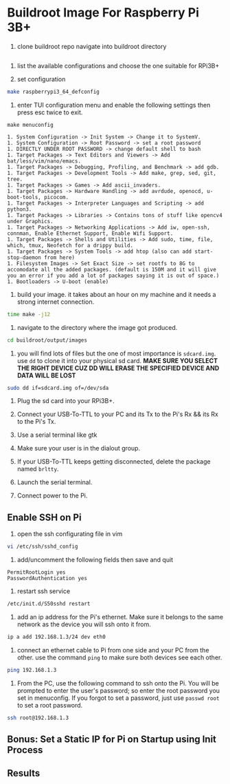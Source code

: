 # Buildroot Image For Raspberry Pi 3B+

1. clone buildroot repo navigate into buildroot directory
```bash

```

1. list the available configurations and choose the one suitable for RPi3B+

1. set configuration
```bash
make raspberrypi3_64_defconfig
```

1. enter TUI configuration menu and enable the following settings then press esc twice to exit.
```
make menuconfig
```
    1. System Configuration -> Init System -> Change it to SystemV.
    1. System Configuration -> Root Password -> set a root password
    1. DIRECTLY UNDER ROOT PASSWORD -> change default shell to bash
    1. Target Packages -> Text Editors and Viewers -> Add bat/less/vim/nano/emacs.
    1. Target Packages -> Debugging, Profiling, and Benchmark -> add gdb.
    1. Target Packages -> Development Tools -> Add make, grep, sed, git, tree.
    1. Target Packages -> Games -> Add ascii_invaders.
    1. Target Packages -> Hardware Handling -> add avrdude, openocd, u-boot-tools, picocom.
    1. Target Packages -> Interpreter Languages and Scripting -> add python3.
    1. Target Packages -> Libraries -> Contains tons of stuff like opencv4 under Graphics.
    1. Target Packages -> Networking Applications -> Add iw, open-ssh, connman, Enable Ethernet Support, Enable Wifi Support.
    1. Target Packages -> Shells and Utilities -> Add sudo, time, file, which, tmux, Neofetch for a drippy build.
    1. Target Packages -> System Tools -> add htop (also can add start-stop-daemon from here)
    1. Filesystem Images -> Set Exact Size -> set rootfs to 8G to accomodate all the added packages. (default is 150M and it will give you an error if you add a lot of packages saying it is out of space.)
    1. Bootloaders -> U-boot (enable)

1. build your image. it takes about an hour on my machine and it needs a strong internet connection.
```bash
time make -j12
```

1. navigate to the directory where the image got produced.
```bash
cd buildroot/output/images
```

1. you will find lots of files but the one of most importance is `sdcard.img`. use `dd` to clone it into your physical sd card. **MAKE SURE YOU SELECT THE RIGHT DEVICE CUZ DD WILL ERASE THE SPECIFIED DEVICE AND DATA WILL BE LOST**
```bash
sudo dd if=sdcard.img of=/dev/sda
``` 

1. Plug the sd card into your RPi3B+.

1. Connect your USB-To-TTL to your PC and its Tx to the Pi's Rx && its Rx to the Pi's Tx.

1. Use a serial terminal like gtk

1. Make sure your user is in the dialout group.

1. If your USB-To-TTL keeps getting disconnected, delete the package named `brltty`.

1. Launch the serial terminal.

1. Connect power to the Pi.

## Enable SSH on Pi 

1. open the ssh configurating file in vim
```bash
vi /etc/ssh/sshd_config
```
1. add/uncomment the following fields then save and quit 
```
PermitRootLogin yes
PasswordAuthentication yes
```
1. restart ssh service
```bash
/etc/init.d/S50sshd restart
```

1. add an ip address for the Pi's ethernet. Make sure it belongs to the same network as the device you will ssh onto it from.
```bash
ip a add 192.168.1.3/24 dev eth0
```

1. connect an ethernet cable to Pi from one side and your PC from the other. use the command `ping` to make sure both devices see each other.
```bash
ping 192.168.1.3
```

1. From the PC, use the following command to ssh onto the Pi. You will be prompted to enter the user's password; so enter the root password you set in menuconfig. If you forgot to set a password, just use `passwd root` to set a root password.
```bash
ssh root@192.168.1.3
```

## Bonus: Set a Static IP for Pi on Startup using Init Process


## Results